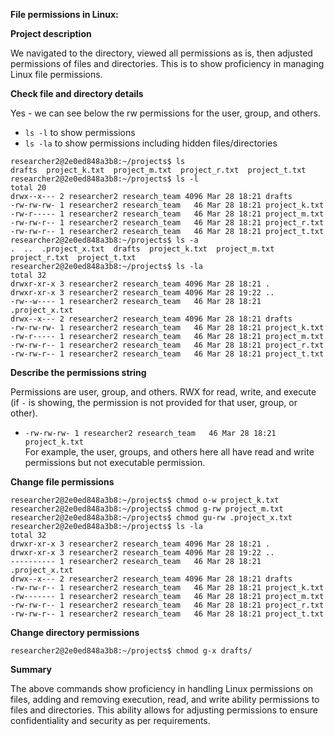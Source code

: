 **File permissions in Linux:**

**Project description**

We navigated to the directory, viewed all permissions as is, then adjusted permissions of files and directories. This is to show proficiency in managing Linux file permissions. 

**Check file and directory details**

Yes - we can see below the rw permissions for the user, group, and others. 
* `ls -l` to show permissions 
* `ls -la` to show permissions including hidden files/directories <br>

```
researcher2@2e0ed848a3b8:~/projects$ ls
drafts  project_k.txt  project_m.txt  project_r.txt  project_t.txt
researcher2@2e0ed848a3b8:~/projects$ ls -l
total 20
drwx--x--- 2 researcher2 research_team 4096 Mar 28 18:21 drafts
-rw-rw-rw- 1 researcher2 research_team   46 Mar 28 18:21 project_k.txt
-rw-r----- 1 researcher2 research_team   46 Mar 28 18:21 project_m.txt
-rw-rw-r-- 1 researcher2 research_team   46 Mar 28 18:21 project_r.txt
-rw-rw-r-- 1 researcher2 research_team   46 Mar 28 18:21 project_t.txt
researcher2@2e0ed848a3b8:~/projects$ ls -a  
.  ..  .project_x.txt  drafts  project_k.txt  project_m.txt  project_r.txt  project_t.txt
researcher2@2e0ed848a3b8:~/projects$ ls -la 
total 32
drwxr-xr-x 3 researcher2 research_team 4096 Mar 28 18:21 .
drwxr-xr-x 3 researcher2 research_team 4096 Mar 28 19:22 ..
-rw--w---- 1 researcher2 research_team   46 Mar 28 18:21 .project_x.txt
drwx--x--- 2 researcher2 research_team 4096 Mar 28 18:21 drafts
-rw-rw-rw- 1 researcher2 research_team   46 Mar 28 18:21 project_k.txt
-rw-r----- 1 researcher2 research_team   46 Mar 28 18:21 project_m.txt
-rw-rw-r-- 1 researcher2 research_team   46 Mar 28 18:21 project_r.txt
-rw-rw-r-- 1 researcher2 research_team   46 Mar 28 18:21 project_t.txt
```

**Describe the permissions string**

Permissions are user, group, and others. RWX for read, write, and execute (if `-` is showing, the permission is not provided for that user, group, or other). <br>

* `-rw-rw-rw- 1 researcher2 research_team   46 Mar 28 18:21 project_k.txt` <br>
   For example, the user, groups, and others here all have read and write permissions but not executable permission. 

**Change file permissions**

```
researcher2@2e0ed848a3b8:~/projects$ chmod o-w project_k.txt
researcher2@2e0ed848a3b8:~/projects$ chmod g-rw project_m.txt 
researcher2@2e0ed848a3b8:~/projects$ chmod gu-rw .project_x.txt 
researcher2@2e0ed848a3b8:~/projects$ ls -la
total 32
drwxr-xr-x 3 researcher2 research_team 4096 Mar 28 18:21 .
drwxr-xr-x 3 researcher2 research_team 4096 Mar 28 19:22 ..
---------- 1 researcher2 research_team   46 Mar 28 18:21 .project_x.txt
drwx--x--- 2 researcher2 research_team 4096 Mar 28 18:21 drafts
-rw-rw-r-- 1 researcher2 research_team   46 Mar 28 18:21 project_k.txt
-rw------- 1 researcher2 research_team   46 Mar 28 18:21 project_m.txt
-rw-rw-r-- 1 researcher2 research_team   46 Mar 28 18:21 project_r.txt
-rw-rw-r-- 1 researcher2 research_team   46 Mar 28 18:21 project_t.txt
```

**Change directory permissions**

```
researcher2@2e0ed848a3b8:~/projects$ chmod g-x drafts/ 
``` 

**Summary**

The above commands show proficiency in handling Linux permissions on files, adding and removing execution, read, and write ability permissions to files and directories. This ability allows for adjusting permissions to ensure confidentiality and security as per requirements. 
